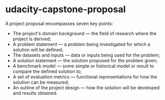 # udacity-capstone-proposal

A project proposal encompasses seven key points:

* The project's domain background — the field of research where the project is derived;
* A problem statement — a problem being investigated for which a solution will be defined;
* The datasets and inputs — data or inputs being used for the problem;
* A solution statement — the solution proposed for the problem given;
* A benchmark model — some simple or historical model or result to compare the defined solution to;
* A set of evaluation metrics — functional representations for how the solution can be measured;
* An outline of the project design — how the solution will be developed and results obtained.
